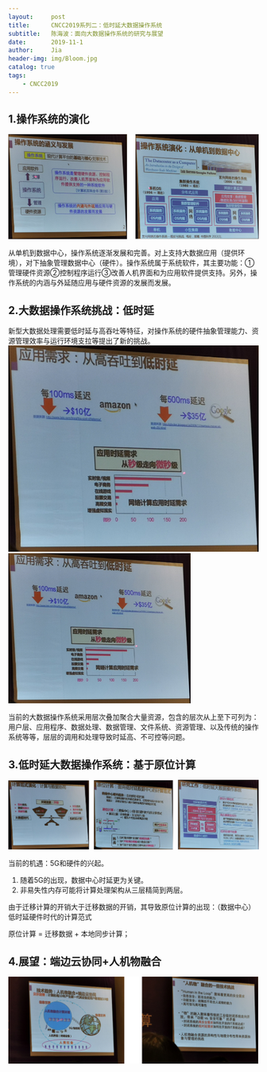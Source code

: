 ```yaml
---
layout:     post
title:      CNCC2019系列二：低时延大数据操作系统
subtitle:   陈海波：面向大数据操作系统的研究与展望
date:       2019-11-1
author:     Jia
header-img: img/Bloom.jpg
catalog: true
tags:
    - CNCC2019
---
```


## 1.操作系统的演化

![image](https://raw.githubusercontent.com/JingnanJia/jingnanjia.github.io/master/img2/os1.png)

从单机到数据中心，操作系统逐渐发展和完善。对上支持大数据应用（提供环境），对下抽象管理数据中心（硬件）。操作系统属于系统软件，其主要功能：①管理硬件资源②控制程序运行③改善人机界面和为应用软件提供支持。另外，操作系统的内涵与外延随应用与硬件资源的发展而发展。

## 2.大数据操作系统挑战：低时延

新型大数据处理需要低时延与高吞吐等特征，对操作系统的硬件抽象管理能力、资源管理效率与运行环境支拉等提出了新的挑战。
![image](https://raw.githubusercontent.com/JingnanJia/jingnanjia.github.io/master/img2/os2.png)
<img src="https://raw.githubusercontent.com/JingnanJia/jingnanjia.github.io/master/img2/os2.png" alt="os2" style="zoom:67%;" />

当前的大数据操作系统采用层次叠加聚合大量资源，包含的层次从上至下可列为：用户层、应用程序、数据处理、数据管理、文件系统、资源管理、以及传统的操作系统等等，层层的调用和处理导致时延高、不可控等问题。

## 3.低时延大数据操作系统：基于原位计算

![image](https://raw.githubusercontent.com/JingnanJia/jingnanjia.github.io/master/img2/os3.png)

当前的机遇：5G和硬件的兴起。

1. 随着5G的出现，数据中心时延更为关键。
2. 非易失性内存可能将计算处理架构从三层精简到两层。

由于迁移计算的开销大于迁移数据的开销，其导致原位计算的出现：（数据中心）低时延硬件时代的计算范式

原位计算 = 迁移数据 + 本地同步计算；

## 4.展望：端边云协同+人机物融合

![image](https://raw.githubusercontent.com/JingnanJia/jingnanjia.github.io/master/img2/os4.png)

